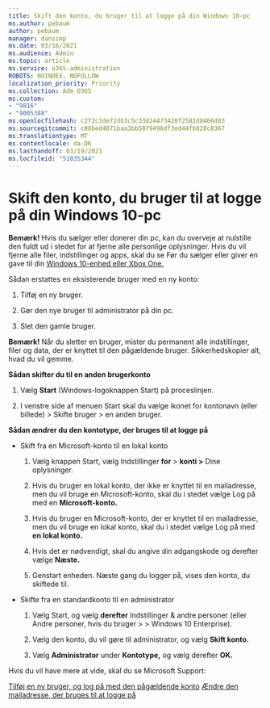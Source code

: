 ```yaml
---
title: Skift den konto, du bruger til at logge på din Windows 10-pc
ms.author: pebaum
author: pebaum
manager: dansimp
ms.date: 03/16/2021
ms.audience: Admin
ms.topic: article
ms.service: o365-administration
ROBOTS: NOINDEX, NOFOLLOW
localization_priority: Priority
ms.collection: Adm_O365
ms.custom:
- "9816"
- "9005388"
ms.openlocfilehash: c2f2c1de72db3c5c33d24473420f2581d8466d83
ms.sourcegitcommit: c08bed4071baa3bb5879496df3ed44fb828c8367
ms.translationtype: MT
ms.contentlocale: da-DK
ms.lasthandoff: 03/19/2021
ms.locfileid: "51035344"
---
```

# <a name="change-the-account-you-use-to-sign-in-to-your-windows-10-pc"></a>Skift den konto, du bruger til at logge på din Windows 10-pc

**Bemærk!** Hvis du sælger eller donerer din pc, kan du overveje at nulstille den fuldt ud i stedet for at fjerne alle personlige oplysninger. Hvis du vil fjerne alle filer, indstillinger og apps, skal du se Før du sælger eller giver en gave til din [Windows 10-enhed eller Xbox One.](https://support.microsoft.com/help/10547/microsoft-account-selling-gifting-windows-10-device-xbox-one)

Sådan erstattes en eksisterende bruger med en ny konto:

1. Tilføj en ny bruger.

1. Gør den nye bruger til administrator på din pc.

1. Slet den gamle bruger.

**Bemærk!** Når du sletter en bruger, mister du permanent alle indstillinger, filer og data, der er knyttet til den pågældende bruger. Sikkerhedskopier alt, hvad du vil gemme.

**Sådan skifter du til en anden brugerkonto**

1. Vælg **Start** (Windows-logoknappen Start) på proceslinjen. 

1. I venstre side af menuen Start skal du vælge ikonet for kontonavn (eller billede) > Skifte bruger > en anden bruger.

**Sådan ændrer du den kontotype, der bruges til at logge på**

- Skift fra en Microsoft-konto til en lokal konto

    1. Vælg knappen Start, vælg Indstillinger **for**  >  **konti >** Dine oplysninger.

    1. Hvis du bruger en lokal konto, der ikke er knyttet til en mailadresse, men du vil bruge en Microsoft-konto, skal du i stedet vælge Log på med en **Microsoft-konto.**

    1. Hvis du bruger en Microsoft-konto, der er knyttet til en mailadresse, men du vil bruge en lokal konto, skal du i stedet vælge Log på med **en lokal konto.**

    1. Hvis det er nødvendigt, skal du angive din adgangskode og derefter vælge **Næste.**

    1. Genstart enheden. Næste gang du logger på, vises den konto, du skiftede til.

- Skifte fra en standardkonto til en administrator

    1. Vælg Start, og vælg **derefter** Indstillinger & andre personer (eller Andre personer, hvis du bruger  >    >   Windows 10 Enterprise). 

    1. Vælg den konto, du vil gøre til administrator, og vælg **Skift konto.**

    1. Vælg **Administrator** under **Kontotype,** og vælg derefter **OK.**

Hvis du vil have mere at vide, skal du se Microsoft Support:

[Tilføj en ny bruger, og log på med den pågældende konto](https://support.microsoft.com/windows/add-or-remove-accounts-on-your-pc-104dc19f-6430-4b49-6a2b-e4dbd1dcdf32) 
 [Ændre den mailadresse, der bruges til at logge på](https://support.microsoft.com/account-billing/change-the-email-address-or-phone-number-for-your-microsoft-account-761a662d-8032-88f4-03f3-c9ba8ba0e00b)
